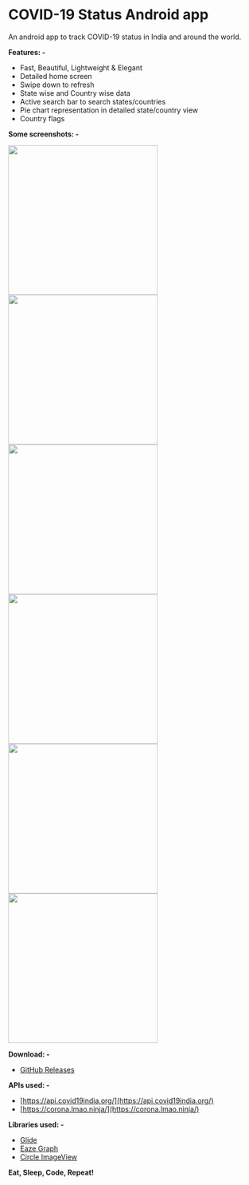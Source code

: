 
# COVID-19 Status Android app

An android app to track COVID-19 status in India and around the world. 

**Features: -**
 * Fast, Beautiful, Lightweight & Elegant 
 * Detailed home screen
 * Swipe down to refresh
 * State wise and Country wise data
 * Active search bar to search states/countries
 * Pie chart representation in detailed state/country view
 * Country flags

**Some screenshots: -** 

<img src="https://i.ibb.co/f9ZCb7d/tia2138720110113882772.png" width="300">  <img src="https://i.ibb.co/mvYTm9Z/tia2389659439592305662.png" width="300">  <img src="https://i.ibb.co/MNqZG0x/tia4996689491716483321.png" width="300">  <img src="https://i.ibb.co/rwVBhbD/tia8564367837287057598.png" width="300">  <img src="https://i.ibb.co/y69Dxf4/tia2461307107052062229.png" width="300">   <img src="https://i.ibb.co/2nwpbbx/tia5159659246812396943.png" width="300">

**Download: -**
* [GitHub Releases](https://github.com/Coders-Of-XDA-OT/covid19-status-android/releases)

**APIs used: -**

 * [https://api.covid19india.org/](https://api.covid19india.org/)
 * [https://corona.lmao.ninja/](https://corona.lmao.ninja/)



**Libraries used: -** 
* [Glide](https://github.com/bumptech/glide)
* [Eaze Graph](https://github.com/blackfizz/EazeGraph)
* [Circle ImageView](https://github.com/hdodenhof/CircleImageView)

**Eat, Sleep, Code, Repeat!**
